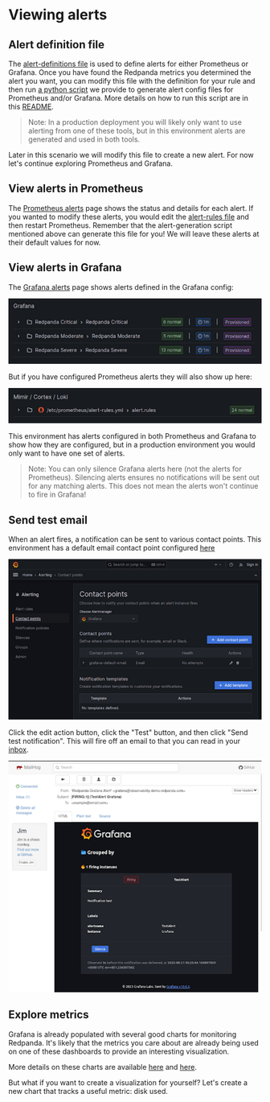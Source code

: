 # Viewing alerts

## Alert definition file

The [alert-definitions file](./config/alert-definitions.yml) is used to define alerts for either Prometheus or Grafana. Once you have found the Redpanda metrics you determined the alert you want, you can modify this file with the definition for your rule and then run [a python script](./alert-generation/generate.py) we provide to generate alert config files for Prometheus and/or Grafana. More details on how to run this script are in this [README](https://github.com/redpanda-data/observability/blob/main/alert-generation/README.md).

> Note: In a production deployment you will likely only want to use alerting from one of these tools, but in this environment alerts are generated and used in both tools.

Later in this scenario we will modify this file to create a new alert. For now let's continue exploring Prometheus and Grafana.

## View alerts in Prometheus

The [Prometheus alerts]({{TRAFFIC_HOST1_9090}}/alerts) page shows the status and details for each alert. If you wanted to modify these alerts, you would edit the [alert-rules file](./config/prometheus/alert-rules.yml) and then restart Prometheus. Remember that the alert-generation script mentioned above can generate this file for you! We will leave these alerts at their default values for now.

## View alerts in Grafana

The [Grafana alerts]({{TRAFFIC_HOST1_3000}}/alerting/list) page shows alerts defined in the Grafana config:

![grafana alerts 1](./images/grafana-alerts-1.png)

But if you have configured Prometheus alerts they will also show up here:

![grafana alerts 2](./images/grafana-alerts-2.png)

This environment has alerts configured in both Prometheus and Grafana to show how they are configured, but in a production environment you would only want to have one set of alerts.

> Note: You can only silence Grafana alerts here (not the alerts for Prometheus). Silencing alerts ensures no notifications will be sent out for any matching alerts. This does not mean the alerts won't continue to fire in Grafana!

## Send test email

When an alert fires, a notification can be sent to various contact points. This environment has a default email contact point configured [here]({{TRAFFIC_HOST1_3000}}/alerting/notifications)

![grafana alerts 3](./images/grafana-alerts-3.png)

Click the edit action button, click the "Test" button, and then click "Send test notification". This will fire off an email to that you can read in your [inbox]({{TRAFFIC_HOST1_8025}}/).

![mailhog 1](./images/mailhog-1.png)

## Explore metrics

Grafana is already populated with several good charts for monitoring Redpanda. It's likely that the metrics you care about are already being used on one of these dashboards to provide an interesting visualization.

More details on these charts are available [here](https://github.com/redpanda-data/observability) and [here](https://docs.redpanda.com/docs/manage/monitoring/#use-redpanda-monitoring-examples).

But what if you want to create a visualization for yourself? Let's create a new chart that tracks a useful metric: disk used.

